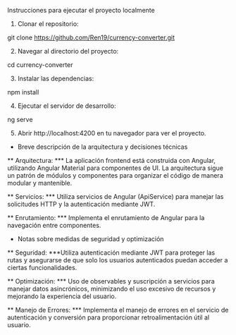 Instrucciones para ejecutar el proyecto localmente

1. Clonar el repositorio: 

git clone https://github.com/Ren19/currency-converter.git

2. Navegar al directorio del proyecto: 

cd currency-converter

3. Instalar las dependencias: 

npm install

4. Ejecutar el servidor de desarrollo: 

ng serve

5. Abrir http://localhost:4200 en tu navegador para ver el proyecto.

* Breve descripción de la arquitectura y decisiones técnicas

** Arquitectura: 
*** La aplicación frontend está construida con Angular, utilizando Angular Material para componentes de UI. La arquitectura sigue un patrón de módulos y componentes para organizar el código de manera modular y mantenible.

** Servicios: 
*** Utiliza servicios de Angular (ApiService) para manejar las solicitudes HTTP y la autenticación mediante JWT.

** Enrutamiento: 
*** Implementa el enrutamiento de Angular para la navegación entre componentes.

* Notas sobre medidas de seguridad y optimización

** Seguridad:
***Utiliza autenticación mediante JWT para proteger las rutas y asegurarse de que solo los usuarios autenticados puedan acceder a ciertas funcionalidades.

** Optimización:
*** Uso de observables y suscripción a servicios para manejar datos asincrónicos, minimizando el uso excesivo de recursos y mejorando la experiencia del usuario.

** Manejo de Errores:
*** Implementa el manejo de errores en el servicio de autenticación y conversión para proporcionar retroalimentación útil al usuario.